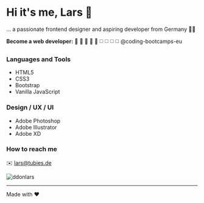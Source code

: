 # Hi it's me, Lars 👋
… a passionate frontend designer and aspiring developer from Germany :man_technologist:

**Become a web developer:** :white_square_button: :white_square_button: :white_square_button: :white_square_button: :white_square_button: :white_medium_square: :white_medium_square: :white_medium_square: :white_medium_square:
@coding-bootcamps-eu

### Languages and Tools
- HTML5
- CSS3
- Bootstrap
- Vanilla JavaScript

### Design / UX / UI
- Adobe Photoshop
- Adobe Illustrator
- Adobe XD

### How to reach me
:envelope: lars@tubies.de

<img src="https://komarev.com/ghpvc/?username=ddonlars&label=Profile%20views&color=0e75b6&style=flat" alt="ddonlars" />

---

Made with :hearts:
